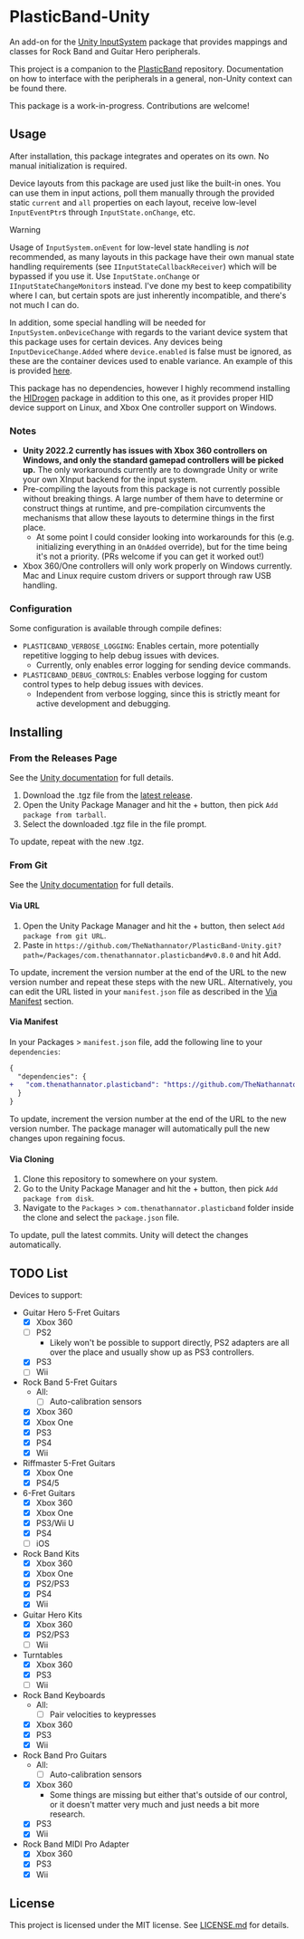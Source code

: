 # PlasticBand-Unity

An add-on for the [Unity InputSystem](https://github.com/Unity-Technologies/InputSystem) package that provides mappings and classes for Rock Band and Guitar Hero peripherals.

This project is a companion to the [PlasticBand](https://github.com/TheNathannator/PlasticBand) repository. Documentation on how to interface with the peripherals in a general, non-Unity context can be found there.

This package is a work-in-progress. Contributions are welcome!

## Usage

After installation, this package integrates and operates on its own. No manual initialization is required.

Device layouts from this package are used just like the built-in ones. You can use them in input actions, poll them manually through the provided static `current` and `all` properties on each layout, receive low-level `InputEventPtr`s through `InputState.onChange`, etc.

> [!WARNING]
> Usage of `InputSystem.onEvent` for low-level state handling is *not* recommended, as many layouts in this package have their own manual state handling requirements (see `IInputStateCallbackReceiver`) which will be bypassed if you use it. Use `InputState.onChange` or `IInputStateChangeMonitor`s instead. I've done my best to keep compatibility where I can, but certain spots are just inherently incompatible, and there's not much I can do.
>
> In addition, some special handling will be needed for `InputSystem.onDeviceChange` with regards to the variant device system that this package uses for certain devices. Any devices being `InputDeviceChange.Added` where `device.enabled` is false must be ignored, as these are the container devices used to enable variance. An example of this is provided [here](Assets/Scripts/DeviceConnectionHandlerExample.cs).

This package has no dependencies, however I highly recommend installing the [HIDrogen](https://github.com/TheNathannator/HIDrogen) package in addition to this one, as it provides proper HID device support on Linux, and Xbox One controller support on Windows.

### Notes

- **Unity 2022.2 currently has issues with Xbox 360 controllers on Windows, and only the standard gamepad controllers will be picked up.** The only workarounds currently are to downgrade Unity or write your own XInput backend for the input system.
- Pre-compiling the layouts from this package is not currently possible without breaking things. A large number of them have to determine or construct things at runtime, and pre-compilation circumvents the mechanisms that allow these layouts to determine things in the first place.
  - At some point I could consider looking into workarounds for this (e.g. initializing everything in an `OnAdded` override), but for the time being it's not a priority. (PRs welcome if you can get it worked out!)
- Xbox 360/One controllers will only work properly on Windows currently. Mac and Linux require custom drivers or support through raw USB handling.

### Configuration

Some configuration is available through compile defines:

- `PLASTICBAND_VERBOSE_LOGGING`: Enables certain, more potentially repetitive logging to help debug issues with devices.
  - Currently, only enables error logging for sending device commands.
- `PLASTICBAND_DEBUG_CONTROLS`: Enables verbose logging for custom control types to help debug issues with devices.
  - Independent from verbose logging, since this is strictly meant for active development and debugging.

## Installing

### From the Releases Page

See the [Unity documentation](https://docs.unity3d.com/Manual/upm-ui-local.html) for full details.

1. Download the .tgz file from the [latest release](https://github.com/TheNathannator/PlasticBand-Unity/releases/latest).
2. Open the Unity Package Manager and hit the + button, then pick `Add package from tarball`.
3. Select the downloaded .tgz file in the file prompt.

To update, repeat with the new .tgz.

### From Git

See the [Unity documentation](https://docs.unity3d.com/Manual/upm-git.html) for full details.

#### Via URL

1. Open the Unity Package Manager and hit the + button, then select `Add package from git URL`.
2. Paste in `https://github.com/TheNathannator/PlasticBand-Unity.git?path=/Packages/com.thenathannator.plasticband#v0.8.0` and hit Add.

To update, increment the version number at the end of the URL to the new version number and repeat these steps with the new URL. Alternatively, you can edit the URL listed in your `manifest.json` file as described in the [Via Manifest](#via-manifest) section.

#### Via Manifest

In your Packages > `manifest.json` file, add the following line to your `dependencies`:

```diff
{
  "dependencies": {
+   "com.thenathannator.plasticband": "https://github.com/TheNathannator/PlasticBand-Unity.git?path=/Packages/com.thenathannator.plasticband#v0.8.0"
  }
}
```

To update, increment the version number at the end of the URL to the new version number. The package manager will automatically pull the new changes upon regaining focus.

#### Via Cloning

1. Clone this repository to somewhere on your system.
2. Go to the Unity Package Manager and hit the + button, then pick `Add package from disk`.
3. Navigate to the `Packages` > `com.thenathannator.plasticband` folder inside the clone and select the `package.json` file.

To update, pull the latest commits. Unity will detect the changes automatically.

## TODO List

Devices to support:

- Guitar Hero 5-Fret Guitars
  - [x] Xbox 360
  - [ ] PS2
    - Likely won't be possible to support directly, PS2 adapters are all over the place and usually show up as PS3 controllers.
  - [x] PS3
  - [ ] Wii
- Rock Band 5-Fret Guitars
  - All:
    - [ ] Auto-calibration sensors
  - [x] Xbox 360
  - [x] Xbox One
  - [x] PS3
  - [x] PS4
  - [x] Wii
- Riffmaster 5-Fret Guitars
  - [x] Xbox One
  - [x] PS4/5
- 6-Fret Guitars
  - [x] Xbox 360
  - [x] Xbox One
  - [x] PS3/Wii U
  - [x] PS4
  - [ ] iOS
- Rock Band Kits
  - [x] Xbox 360
  - [x] Xbox One
  - [x] PS2/PS3
  - [x] PS4
  - [x] Wii
- Guitar Hero Kits
  - [x] Xbox 360
  - [x] PS2/PS3
  - [ ] Wii
- Turntables
  - [x] Xbox 360
  - [x] PS3
  - [ ] Wii
- Rock Band Keyboards
  - All:
    - [ ] Pair velocities to keypresses
  - [x] Xbox 360
  - [x] PS3
  - [x] Wii
- Rock Band Pro Guitars
  - All:
    - [ ] Auto-calibration sensors
  - [x] Xbox 360
    - Some things are missing but either that's outside of our control, or it doesn't matter very much and just needs a bit more research.
  - [x] PS3
  - [x] Wii
- Rock Band MIDI Pro Adapter
  - [x] Xbox 360
  - [x] PS3
  - [x] Wii

## License

This project is licensed under the MIT license. See [LICENSE.md](LICENSE.md) for details.
